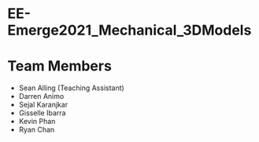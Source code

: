 # EE-Emerge2021_Mechanical_3DModels

# Team Members
* Sean Alling (Teaching Assistant)
* Darren Animo
* Sejal Karanjkar
* Gisselle Ibarra
* Kevin Phan
* Ryan Chan

